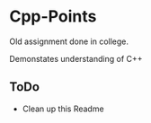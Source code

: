 # Cpp-Points

Old assignment done in college.

Demonstates understanding of C++

## ToDo

- Clean up this Readme
